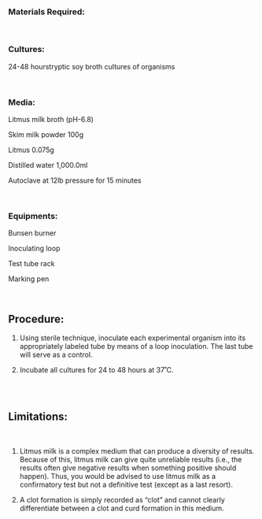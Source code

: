 ### Materials Required:
 
&nbsp;

### Cultures:
 

24-48 hourstryptic soy broth cultures of organisms
 
&nbsp;

### Media:
 

Litmus milk broth (pH-6.8)

Skim milk powder   100g

Litmus                       0.075g

Distilled water          1,000.0ml

Autoclave at 12lb pressure for 15 minutes

  
&nbsp;

### Equipments:
 

Bunsen burner

Inoculating loop

Test tube rack

Marking pen
 
 
&nbsp;

## Procedure:



1. Using sterile technique, inoculate each experimental organism into its appropriately labeled tube by means of a loop inoculation. The last tube will serve as a control.

2. Incubate all cultures for 24 to 48 hours at 37˚C. 


<img src="images/litmus4.jpg" title="" />

  
&nbsp;

## Limitations:
 
   
&nbsp;

1. Litmus milk is a complex medium that can produce a diversity of results. Because of this, litmus milk can give quite unreliable results (i.e., the results often give negative results when something positive should happen). Thus, you would be advised to use litmus milk as a confirmatory test but not a definitive test (except as a last resort).

2. A clot formation is simply recorded as “clot” and cannot clearly differentiate between a clot and curd formation in this medium.
